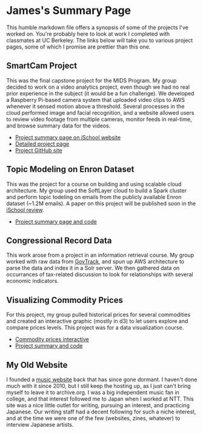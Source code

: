 # James's Summary Page

This humble markdown file offers a synopsis of some of the projects I've worked on. You're probably here to look at work I completed with classmates at UC Berkeley. The links below will take you to various project pages, some of which I promise are prettier than this one.

## SmartCam Project

This was the final capstone project for the MIDS Program. My group decided to work on a video analytics project, even though we had no real prior experience in the subject (it would be a fun challenge). We developed a Raspberry Pi-based camera system that uploaded video clips to AWS whenever it sensed motion above a threshold. Several processes in the cloud performed image and facial recognition, and a website allowed users to review video footage from multiple cameras, monitor feeds in real-time, and browse summary data for the videos.
* [Project summary page on iSchool website](https://www.ischool.berkeley.edu/projects/2016/smartcam)
* [Detailed project page](http://smart-cam.github.io/)
* [Project GitHub site](https://github.com/smart-cam/smart-cam)


## Topic Modeling on Enron Dataset

This was the project for a course on building and using scalable cloud architecture. My group used the SoftLayer cloud to build a Spark cluster and perform topic todeling on emails from the publicly available Enron dataset (~1.2M emails). A paper on this project will be published soon in the [iSchool review](http://ischoolreview.com/iSR_Grav/).
* [Project summary page and code](https://github.com/rmchamberlain/w251-project)


## Congressional Record Data

This work arose from a project in an information retrieval course. My group worked with raw data from [GovTrack](https://www.govtrack.us/developers/data), and spun up AWS architecture to parse the data and index it in a Solr server. We then gathered data on occurrances of tax-related discussion to look for relationships with several economic indicators.


## Visualizing Commodity Prices

For this project, my group pulled historical prices for several commodities and created an interactive graphic (mostly in d3) to let users explore and compare prices levels. This project was for a data visualization course.
* [Commodity prices interactive](http://younghak-jang.github.io)
* [Project summary and code](https://github.com/younghak-jang/younghak-jang.github.io)


## My Old Website

I founded a [music website](http://keikaku.net) back that has since gone dormant. I haven't done much with it since 2010, but I still keep the hosting up, as I just can't bring myself to leave it to archive.org. I was a big independent music fan in college, and that interest followed me to Japan when I worked at NTT. This site was a nice little outlet for writing, pursuing an interest, and practicing Japanese. Our writing staff had a decent following for such a niche interest, and at the time we were one of the few (websites, zines, whatever) to interview Japanese artists.
